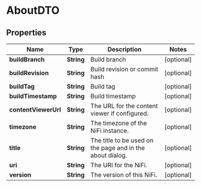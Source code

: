 # AboutDTO

## Properties
Name | Type | Description | Notes
------------ | ------------- | ------------- | -------------
**buildBranch** | **String** | Build branch |  [optional]
**buildRevision** | **String** | Build revision or commit hash |  [optional]
**buildTag** | **String** | Build tag |  [optional]
**buildTimestamp** | **String** | Build timestamp |  [optional]
**contentViewerUrl** | **String** | The URL for the content viewer if configured. |  [optional]
**timezone** | **String** | The timezone of the NiFi instance. |  [optional]
**title** | **String** | The title to be used on the page and in the about dialog. |  [optional]
**uri** | **String** | The URI for the NiFi. |  [optional]
**version** | **String** | The version of this NiFi. |  [optional]
